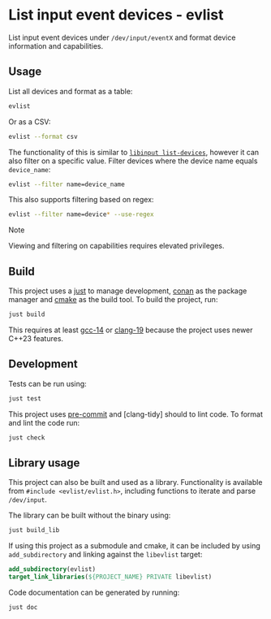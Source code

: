 # List input event devices - evlist

List input event devices under `/dev/input/eventX` and format device information and capabilities.

## Usage

List all devices and format as a table:

```sh
evlist
```

Or as a CSV:

```sh
evlist --format csv
```

The functionality of this is similar to [`libinput list-devices`][list-devices], however it can also filter on a
specific value. Filter devices where the device name equals `device_name`:

```sh
evlist --filter name=device_name
```

This also supports filtering based on regex:

```sh
evlist --filter name=device* --use-regex
```

> [!NOTE]
> Viewing and filtering on capabilities requires elevated privileges.

## Build

This project uses a [just] to manage development, [conan] as the package manager and [cmake] as the build tool.
To build the project, run:

```sh
just build
```

This requires at least [gcc-14] or [clang-19] because the project uses newer C++23 features.

## Development

Tests can be run using:

```sh
just test
```

This project uses [pre-commit] and [clang-tidy] should to lint code. To format and lint the code run:

```sh
just check
```

## Library usage

This project can also be built and used as a library. Functionality is available from `#include <evlist/evlist.h>`,
including functions to iterate and parse `/dev/input`.

The library can be built without the binary using:

```sh
just build_lib
```

If using this project as a submodule and cmake, it can be included by using `add_subdirectory` and linking against the
`libevlist` target:

```cmake
add_subdirectory(evlist)
target_link_libraries(${PROJECT_NAME} PRIVATE libevlist)
```

Code documentation can be generated by running:

```sh
just doc
```

[list-devices]: https://wayland.freedesktop.org/libinput/doc/latest/tools.html#libinput-list-devices
[just]: https://github.com/casey/just
[conan]: https://docs.conan.io/2/installation.html
[cmake]: https://cmake.org/
[gcc-14]: https://gcc.gnu.org/gcc-14/
[clang-19]: https://releases.llvm.org/19.1.0/tools/clang/docs/ReleaseNotes.html
[pre-commit]: https://pre-commit.com/
